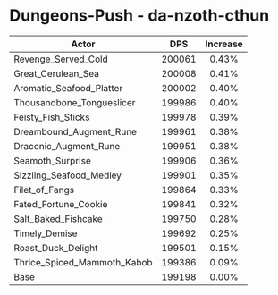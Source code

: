 # Dungeons-Push - da-nzoth-cthun
| Actor | DPS | Increase |
|---|:---:|:---:|
|Revenge_Served_Cold|200061|0.43%|
|Great_Cerulean_Sea|200008|0.41%|
|Aromatic_Seafood_Platter|200002|0.40%|
|Thousandbone_Tongueslicer|199986|0.40%|
|Feisty_Fish_Sticks|199978|0.39%|
|Dreambound_Augment_Rune|199961|0.38%|
|Draconic_Augment_Rune|199951|0.38%|
|Seamoth_Surprise|199906|0.36%|
|Sizzling_Seafood_Medley|199901|0.35%|
|Filet_of_Fangs|199864|0.33%|
|Fated_Fortune_Cookie|199841|0.32%|
|Salt_Baked_Fishcake|199750|0.28%|
|Timely_Demise|199692|0.25%|
|Roast_Duck_Delight|199501|0.15%|
|Thrice_Spiced_Mammoth_Kabob|199386|0.09%|
|Base|199198|0.00%|
